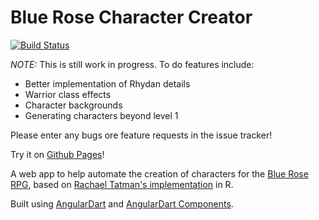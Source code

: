 # Blue Rose Character Creator 

[![Build Status](https://travis-ci.org/emerssso/blue_rose_character_creator.svg?branch=master)](https://travis-ci.org/emerssso/blue_rose_character_creator)

*NOTE:* This is still work in progress. To do features include:
* Better implementation of Rhydan details
* Warrior class effects
* Character backgrounds
* Generating characters beyond level 1

Please enter any bugs ore feature requests in the issue tracker!

Try it on [Github Pages](https://emerssso.github.io/blue_rose_character_creator/)!

A web app to help automate the creation of characters for the [Blue Rose RPG](https://blueroserpg.com/), 
based on [Rachael Tatman's implementation](https://github.com/rctatman/blue-rose-character-generator) in R.

Built using [AngularDart](https://webdev.dartlang.org/angular) and
[AngularDart Components](https://webdev.dartlang.org/components).
